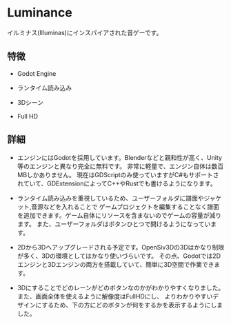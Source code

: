 # Luminance
イルミナス(Illuminas)にインスパイアされた音ゲーです。

## 特徴
- Godot Engine

- ランタイム読み込み

- 3Dシーン

- Full HD

## 詳細
- エンジンにはGodotを採用しています。Blenderなどと親和性が高く、Unity等のエンジンと異なり完全に無料です。
非常に軽量で、エンジン自体は数百MBしかありません。
現在はGDScriptのみ使っていますがC#もサポートされていて、GDExtensionによってC++やRustでも書けるようになります。

- ランタイム読み込みを重視しているため、ユーザーフォルダに譜面やジャケット,音源などを入れることで
ゲームプロジェクトを編集することなく譜面を追加できます。ゲーム自体にリソースを含まないのでゲームの容量が減ります。
また、ユーザーフォルダはボタンひとつで開けるようになっています。

- 2Dから3Dへアップグレードされる予定です。OpenSiv3Dの3Dはかなり制限が多く、3Dの環境としてはかなり使いづらいです。
その点、Godotでは2Dエンジンと3Dエンジンの両方を搭載していて、簡単に3D空間で作業できます。

- 3Dにすることでどのレーンがどのボタンなのかがわかりやすくなりました。また、画面全体を使えるように解像度はFullHDにし、
よりわかりやすいデザインにするため、下の方にどのボタンが何をするかを表示するようにしました。
